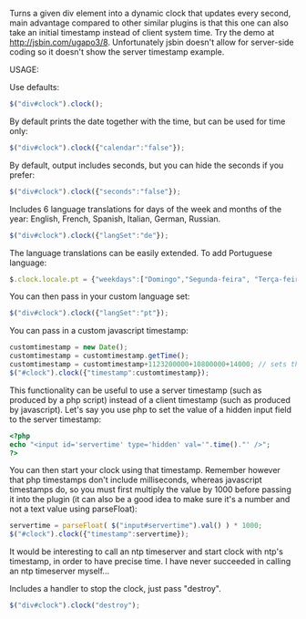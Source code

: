 Turns a given div element into a dynamic clock that updates every second, main advantage compared to other similar plugins is that this one can also take an initial timestamp instead of client system time.
Try the demo at http://jsbin.com/ugapo3/8.
Unfortunately jsbin doesn't allow for server-side coding so it doesn't show the server timestamp example.

USAGE:

Use defaults:
```JavaScript
$("div#clock").clock();
```

By default prints the date together with the time, but can be used for time only:
```JavaScript
$("div#clock").clock({"calendar":"false"});
```

By default, output includes seconds, but you can hide the seconds if you prefer:
```JavaScript
$("div#clock").clock({"seconds":"false"});
```

Includes 6 language translations for days of the week and months of the year: English, French, Spanish, Italian, German, Russian. 
```JavaScript
$("div#clock").clock({"langSet":"de"});
```

The language translations can be easily extended. To add Portuguese language:
```JavaScript
$.clock.locale.pt = {"weekdays":["Domingo","Segunda-feira", "Terça-feira","Quarta-feira","Quinta-feira","Sexta-feira", "Sábado"],"months":["Janeiro","Fevereiro","Março","Abril", "Maio","Junho","Julho","Agosto","Setembro","October","Novembro", "Dezembro"] };
```
You can then pass in your custom language set:
```JavaScript
$("div#clock").clock({"langSet":"pt"});
```


You can pass in a custom javascript timestamp:
```JavaScript
customtimestamp = new Date();
customtimestamp = customtimestamp.getTime();
customtimestamp = customtimestamp+1123200000+10800000+14000; // sets the time 13 days, 3 hours and 14 seconds ahead
$("#clock").clock({"timestamp":customtimestamp});
```

This functionality can be useful to use a server timestamp (such as produced by a php script) instead of a client timestamp (such as produced by javascript).
Let's say you use php to set the value of a hidden input field to the server timestamp:
```PHP
<?php
echo "<input id='servertime' type='hidden' val='".time()."' />";
?>
```
You can then start your clock using that timestamp. 
Remember however that php timestamps don't include milliseconds, whereas javascript timestamps do, so you must first multiply the value by 1000 before passing it into the plugin (it can also be a good idea to make sure it's a number and not a text value using parseFloat):
```JavaScript
servertime = parseFloat( $("input#servertime").val() ) * 1000;
$("#clock").clock({"timestamp":servertime});
```
It would be interesting to call an ntp timeserver and start clock with ntp's timestamp, in order to have precise time. I have never succeeded in calling an ntp timeserver myself...

Includes a handler to stop the clock, just pass "destroy".
```JavaScript
$("div#clock").clock("destroy");
```
